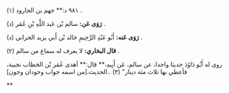 ٩٨١ د:** جهم بن الجارود (١) .

**رَوَى عَن:** سالم بْن عَبد اللَّهِ بْنِ عُمَر (د) .

**رَوَى عَنه:** أَبُو عَبْدِ الرَّحِيمِ خالد بْن أَبي يزيد الحراني (د) .

**قال البخاري:** لا يعرف له سماع من سالم (٢) .

روى له أَبُو دَاوُدَ حديثا واحدا، عن سالم، عَن أَبِيهِ،** قال:** أهدى عُمَر بْن الخطاب نجيبة، فأعطي بها ثلاث مئة دينار" (٣) ..الحديث.[من اسمه جواب وجودان وجون]

**